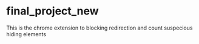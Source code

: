 # final_project_new
This is the chrome extension to blocking redirection and count suspecious hiding elements
